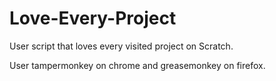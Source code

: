 # Love-Every-Project
User script that loves every visited project on Scratch.

User tampermonkey on chrome and greasemonkey on firefox.
